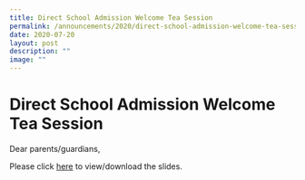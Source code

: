 ```yaml
---
title: Direct School Admission Welcome Tea Session
permalink: /announcements/2020/direct-school-admission-welcome-tea-session/
date: 2020-07-20
layout: post
description: ""
image: ""
---
```

# **Direct School Admission Welcome Tea Session**

Dear parents/guardians,

Please click [here](/files/2020-DSA-tEa-Session-Slides.pdf) to view/download the slides.